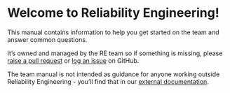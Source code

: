 # Welcome to Reliability Engineering!

This manual contains information to help you get started on the team and answer common questions.

It’s owned and managed by the RE team so if something is missing, please [raise a pull request](https://github.com/alphagov/re-team-manual/pulls) or [log an issue](https://github.com/alphagov/re-team-manual/issues/new) on GitHub.

The team manual is not intended as guidance for anyone working outside Reliability Engineering - you’ll find that in our [external documentation]((https://reliability-engineering.cloudapps.digital/)).